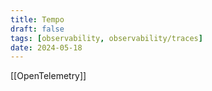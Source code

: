 ```yaml
---
title: Tempo
draft: false
tags: [observability, observability/traces]
date: 2024-05-18
---
```



[[OpenTelemetry]]